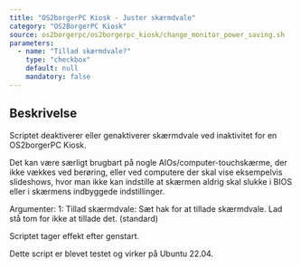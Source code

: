 ```yaml
---
title: "OS2borgerPC Kiosk - Juster skærmdvale"
category: "OS2BorgerPC Kiosk"
source: os2borgerpc/os2borgerpc_kiosk/change_monitor_power_saving.sh
parameters:
  - name: "Tillad skærmdvale?"
    type: "checkbox"
    default: null
    mandatory: false
---
```


## Beskrivelse
Scriptet deaktiverer eller genaktiverer skærmdvale ved inaktivitet for en OS2borgerPC Kiosk.

Det kan være særligt brugbart på nogle AIOs/computer-touchskærme, der ikke vækkes ved berøring, eller ved computere der skal vise eksempelvis slideshows, hvor man ikke kan indstille at skærmen aldrig skal slukke i BIOS eller i skærmens indbyggede indstillinger.

Argumenter:
1: Tillad skærmdvale: 
  Sæt hak for at tillade skærmdvale.
  Lad stå tom for ikke at tillade det. (standard)

Scriptet tager effekt efter genstart.

Dette script er blevet testet og virker på Ubuntu 22.04.